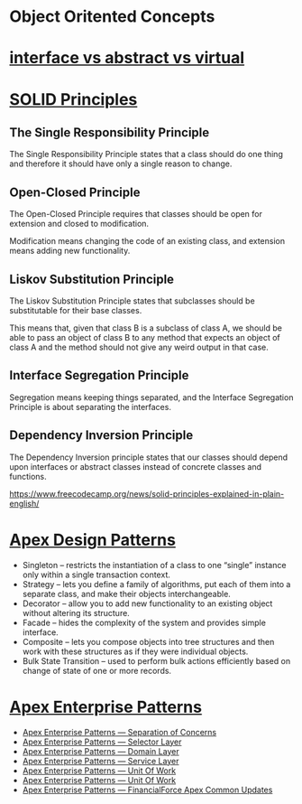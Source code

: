 # Object Oritented Concepts

# [interface vs abstract vs virtual](https://salesforceprofs.com/abstract-virtual-interface-in-apex/)

# [SOLID Principles](https://www.youtube.com/watch?v=yxf2spbpTSw)
  ## The Single Responsibility Principle
   The Single Responsibility Principle states that a class should do one thing and therefore it should have only a single reason to change.
   
  ## Open-Closed Principle
   The Open-Closed Principle requires that classes should be open for extension and closed to modification.
   
   Modification means changing the code of an existing class, and extension means adding new functionality.
   
  ## Liskov Substitution Principle
   The Liskov Substitution Principle states that subclasses should be substitutable for their base classes.

   This means that, given that class B is a subclass of class A, we should be able to pass an object of class B to any method that expects an object of class A and the method should not give any weird output in that case.
   
  ## Interface Segregation Principle
   Segregation means keeping things separated, and the Interface Segregation Principle is about separating the interfaces.
   
  ## Dependency Inversion Principle
   The Dependency Inversion principle states that our classes should depend upon interfaces or abstract classes instead of concrete classes and functions.

https://www.freecodecamp.org/news/solid-principles-explained-in-plain-english/

# [Apex Design Patterns](https://salesforcecookcode.wordpress.com/2021/02/26/apex-design-patterns/)
  - Singleton – restricts the instantiation of a class to one “single” instance only within a single transaction context.
  - Strategy – lets you define a family of algorithms, put each of them into a separate class, and make their objects interchangeable.
  - Decorator – allow you to add new functionality to an existing object without altering its structure.
  - Facade – hides the complexity of the system and provides simple interface.
  - Composite – lets you compose objects into tree structures and then work with these structures as if they were individual objects.
  - Bulk State Transition – used to perform bulk actions efficiently based on change of state of one or more records.


# [Apex Enterprise Patterns](https://www.apexhours.com/apex-enterprise-patterns/)
  - [Apex Enterprise Patterns — Separation of Concerns](https://andyinthecloud.com/2012/11/16/apex-enterprise-patterns-separation-of-concerns/)
  - [Apex Enterprise Patterns — Selector Layer](https://andyinthecloud.com/2013/09/09/apex-enterprise-patterns-selector-layer/)
  - [Apex Enterprise Patterns — Domain Layer](https://andyinthecloud.com/2013/04/24/apex-enterprise-patterns-domain-layer/)
  - [Apex Enterprise Patterns — Service Layer](https://andyinthecloud.com/2013/02/11/apex-enterprise-patterns-service-layer/)
  - [Apex Enterprise Patterns — Unit Of Work](https://andyinthecloud.com/2013/06/09/managing-your-dml-and-transactions-with-a-unit-of-work/)
  - [Apex Enterprise Patterns — Unit Of Work](https://andyinthecloud.com/2014/07/17/doing-more-work-with-the-unit-of-work/)
  - [Apex Enterprise Patterns — FinancialForce Apex Common Updates](https://andyinthecloud.com/2014/06/28/financialforce-apex-common-updates/)
